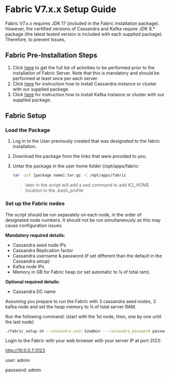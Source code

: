 # Fabric V7.x.x  Setup Guide

Fabric V7.x.x requires JDK 17 (included in the Fabric installation package). However, the certified versions of Cassandra and Kafka require JDK 8.* package (the latest tested version is included with each supplied package).
Therefore, to prevent Issues, 

##  Fabric Pre-Installation Steps

1. Click [here](01_Fabric_7.xx_Installation_intro.md) to get the full list of activities to be performed prior to the installation of  Fabric Server. Note that this is mandatory and should be performed at least once per each server.
2. Click [here](Cassandra_New_Setup.md) for instruction how to install Cassandra instance or cluster with our supplied package.
3. Click [here](Kafka_New_Setup.md) for instruction how to install Kafka instance or cluster with our supplied package.

## Fabric Setup 

### Load the Package 

1. Log in to the User previously created that was designated to the fabric installation.

2. Download the package from the links that were provided to you.

2. Untar the package in the user home folder (/opt/apps/fabric:

   ~~~bash
   tar -zxf [package name].tar.gz -C /opt/apps/fabric
   ~~~

    > later in the script will add a sed command to add K2_HOME location to the .bash_profile

    
### Set up the Fabric nodes
The script should be run separately on each node, in the order of designated node numbers. It should not be run simultaneously as this may cause configuration issues.

**Mandatory required details:**
+ Cassandra seed node IPs
+ Cassandra Replication factor
+ Cassandra username & password (if set different than the default in the Cassandra setup)
+ Kafka node IPs
+ Memory in GB for Fabric heap (or set automatic to ¼ of total ram).

**Optional required details:**
+ Cassandra DC name

Assuming you prepare to run the Fabric with 3 cassandra seed nodes, 3 kafka node and set the heap memory to  ¼ of total server RAM.

Run the following command: (start with the 1st node, then, one by one until the last node)
~~~bash
./fabric_setup.sh --cassandra_user k2admin ---cassandra_password password --cassandra_ips 10.0.0.1,10.0.0.2,10.0.0.3 --cassandra_replication_factor 3 --kafka_ips 10.0.0.4,10.0.0.5,10.0.0.6 --memory auto
~~~


Login to the Fabric with your web browser with your server IP at port 3123:

   http://10.0.0.7:3123
   
   user: admin

   password: admin
